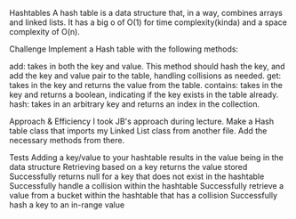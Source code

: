 Hashtables
A hash table is a data structure that, in a way, combines arrays and linked lists. It has a big o of O(1) for time complexity(kinda) and a space complexity of O(n).

Challenge
Implement a Hash table with the following methods:

add: takes in both the key and value. This method should hash the key, and add the key and value pair to the table, handling collisions as needed. get: takes in the key and returns the value from the table. contains: takes in the key and returns a boolean, indicating if the key exists in the table already. hash: takes in an arbitrary key and returns an index in the collection.

Approach & Efficiency
I took JB's approach during lecture. Make a Hash table class that imports my Linked List class from another file. Add the necessary methods from there.



Tests
Adding a key/value to your hashtable results in the value being in the data structure Retrieving based on a key returns the value stored Successfully returns null for a key that does not exist in the hashtable Successfully handle a collision within the hashtable Successfully retrieve a value from a bucket within the hashtable that has a collision Successfully hash a key to an in-range value